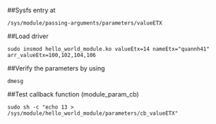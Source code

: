 ##Sysfs entry at 

```/sys/module/passing-arguments/parameters/valueETX```

##Load driver

```sudo insmod hello_world_module.ko valueEtx=14 nameEtx="quannh41" arr_valueEtx=100,102,104,106```

##Verify the parameters by using 

```dmesg```

##Test callback function (module_param_cb)

```sudo sh -c "echo 13 > /sys/module/hello_world_module/parameters/cb_valueETX"```